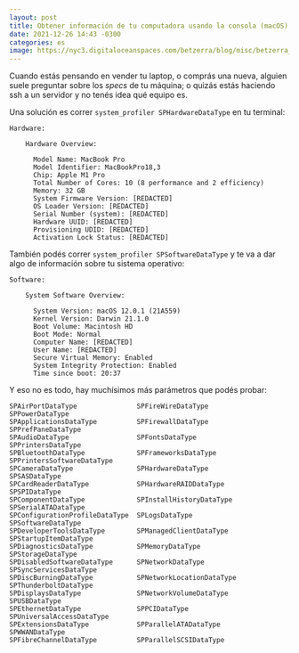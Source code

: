 ```yaml
---
layout: post
title: Obtener información de tu computadora usando la consola (macOS)
date: 2021-12-26 14:43 -0300
categories: es
image: https://nyc3.digitaloceanspaces.com/betzerra/blog/misc/betzerra_post_generic.png
---
```


Cuando estás pensando en vender tu laptop, o comprás una nueva, alguien suele preguntar sobre los _specs_ de tu máquina; o quizás estás haciendo ssh a un servidor y no tenés idea qué equipo es.

Una solución es correr `system_profiler SPHardwareDataType` en tu terminal:

```
Hardware:

    Hardware Overview:

      Model Name: MacBook Pro
      Model Identifier: MacBookPro18,3
      Chip: Apple M1 Pro
      Total Number of Cores: 10 (8 performance and 2 efficiency)
      Memory: 32 GB
      System Firmware Version: [REDACTED]
      OS Loader Version: [REDACTED]
      Serial Number (system): [REDACTED]
      Hardware UUID: [REDACTED]
      Provisioning UDID: [REDACTED]
      Activation Lock Status: [REDACTED]
```

También podés correr `system_profiler SPSoftwareDataType` y te va a dar algo de información sobre tu sistema operativo:

```
Software:

    System Software Overview:

      System Version: macOS 12.0.1 (21A559)
      Kernel Version: Darwin 21.1.0
      Boot Volume: Macintosh HD
      Boot Mode: Normal
      Computer Name: [REDACTED]
      User Name: [REDACTED]
      Secure Virtual Memory: Enabled
      System Integrity Protection: Enabled
      Time since boot: 20:37
```

Y eso no es todo, hay muchísimos más parámetros que podés probar:

```
SPAirPortDataType               SPFireWireDataType              SPPowerDataType
SPApplicationsDataType          SPFirewallDataType              SPPrefPaneDataType
SPAudioDataType                 SPFontsDataType                 SPPrintersDataType
SPBluetoothDataType             SPFrameworksDataType            SPPrintersSoftwareDataType
SPCameraDataType                SPHardwareDataType              SPSASDataType
SPCardReaderDataType            SPHardwareRAIDDataType          SPSPIDataType
SPComponentDataType             SPInstallHistoryDataType        SPSerialATADataType
SPConfigurationProfileDataType  SPLogsDataType                  SPSoftwareDataType
SPDeveloperToolsDataType        SPManagedClientDataType         SPStartupItemDataType
SPDiagnosticsDataType           SPMemoryDataType                SPStorageDataType
SPDisabledSoftwareDataType      SPNetworkDataType               SPSyncServicesDataType
SPDiscBurningDataType           SPNetworkLocationDataType       SPThunderboltDataType
SPDisplaysDataType              SPNetworkVolumeDataType         SPUSBDataType
SPEthernetDataType              SPPCIDataType                   SPUniversalAccessDataType
SPExtensionsDataType            SPParallelATADataType           SPWWANDataType
SPFibreChannelDataType          SPParallelSCSIDataType
```